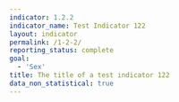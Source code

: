 ```yaml
---
indicator: 1.2.2
indicator_name: Test Indicator 122
layout: indicator
permalink: /1-2-2/
reporting_status: complete
goal: 
  - 'Sex'
title: The title of a test indicator 122
data_non_statistical: true
---
```

